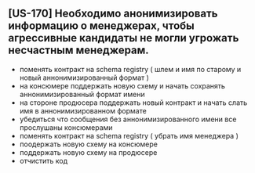 ## [US-170] Необходимо анонимизировать информацию о менеджерах, чтобы агрессивные кандидаты не могли угрожать несчастным менеджерам.

- поменять контракт на schema registry ( шлем и имя по старому и новый аннонимизированный формат )
- на консюмере поддержать новую схему и начать сохранять аннонимизированный формат имени
- на стороне продюсера поддержать новый контракт и начать слать имя в аннонимизированном формате
- убедиться что сообщения без аннонимизированного имени все прослушаны консюмерами
- поменять контракт на schema registry ( убрать имя менеджера )
- поодержать новую схему на консюмере
- поддержать новую схему на продюсере
- отчистить код



